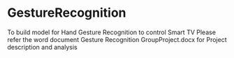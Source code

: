 # GestureRecognition
To build model for Hand Gesture Recognition to control Smart TV
Please refer the word document Gesture Recognition GroupProject.docx for Project description and analysis
